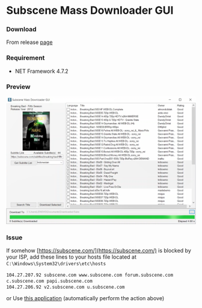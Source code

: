 # Subscene Mass Downloader GUI

### Download
 From release [page](https://github.com/LZNOXP/Subscene-Mass-Downloader-GUI/releases/)

### Requirement
- NET Framework 4.7.2

### Preview
<img src="preview.png" width="720">

### Issue
If somehow [https://subscene.com/](https://subscene.com/) is blocked by your ISP, add these lines to your hosts file located at `C:\Windows\System32\drivers\etc\hosts`

```
104.27.207.92 subscene.com www.subscene.com forum.subscene.com c.subscene.com papi.subscene.com
104.27.206.92 v2.subscene.com u.subscene.com
```

or Use [this application](https://github.com/LZNOXP/Subscene-Mass-Downloader-GUI/releases/download/1.3/Subscene.Unblocker.exe) (automatically perform the action above)
